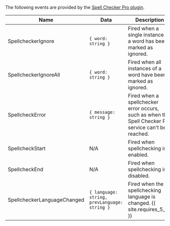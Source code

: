 The following events are provided by the [Spell Checker Pro plugin]({{site.baseurl}}/plugins/premium/tinymcespellchecker/).

| Name                        | Data                                         | Description                                                                                     |
| --------------------------- | -------------------------------------------- | ----------------------------------------------------------------------------------------------- |
| SpellcheckerIgnore          | `{ word: string }`                           | Fired when a single instance of a word has been marked as ignored.                              |
| SpellcheckerIgnoreAll       | `{ word: string }`                           | Fired when all instances of a word have been marked as ignored.                                  |
| SpellcheckError             | `{ message: string }`                        | Fired when a spellchecker error occurs, such as when the Spell Checker Pro service can't be reached. |
| SpellcheckStart             | N/A                                          | Fired when spellchecking is enabled.                                                            |
| SpellcheckEnd               | N/A                                          | Fired when spellchecking is disabled.                                                           |
| SpellcheckerLanguageChanged | `{ language: string, prevLanguage: string }` | Fired when the spellchecking language is changed. {{ site.requires_5_7v }}                      |
